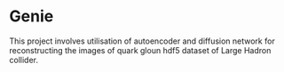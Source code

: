 # Genie
This project involves utilisation of autoencoder and diffusion network for reconstructing the images of quark gloun hdf5 dataset of Large Hadron collider.

